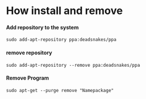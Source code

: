 # How install and remove


#### Add repository to the system
```
sudo add-apt-repository ppa:deadsnakes/ppa
```

#### remove repository
```
sudo add-apt-repository --remove ppa:deadsnakes/ppa
```

#### Remove Program
```
sudo apt-get --purge remove "Namepackage"
```